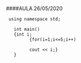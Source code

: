 ####AULA 26/05/2020



     using namespace std;

       int main()
       {int i;
             {for(i=1;i<=5;i++)

             cout << i;}
       }



  

